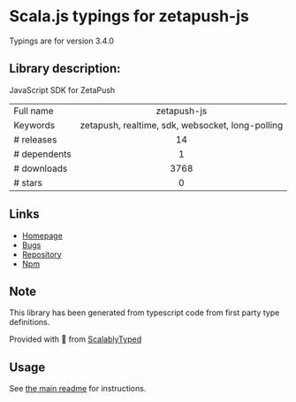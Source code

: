 
# Scala.js typings for zetapush-js

Typings are for version 3.4.0

## Library description:
JavaScript SDK for ZetaPush

|                    |                 |
| ------------------ | :-------------: |
| Full name          | zetapush-js |
| Keywords           | zetapush, realtime, sdk, websocket, long-polling |
| # releases         | 14 |
| # dependents       | 1 |
| # downloads        | 3768 |
| # stars            | 0 |

## Links
- [Homepage](https://github.com/zetapush/zetapush-js#readme)
- [Bugs](https://github.com/zetapush/zetapush-js/issues)
- [Repository](https://github.com/zetapush/zetapush-js)
- [Npm](https://www.npmjs.com/package/zetapush-js)
    


## Note
This library has been generated from typescript code from first party type definitions.

Provided with :purple_heart: from [ScalablyTyped](https://github.com/oyvindberg/ScalablyTyped)

## Usage
See [the main readme](../../readme.md) for instructions.


